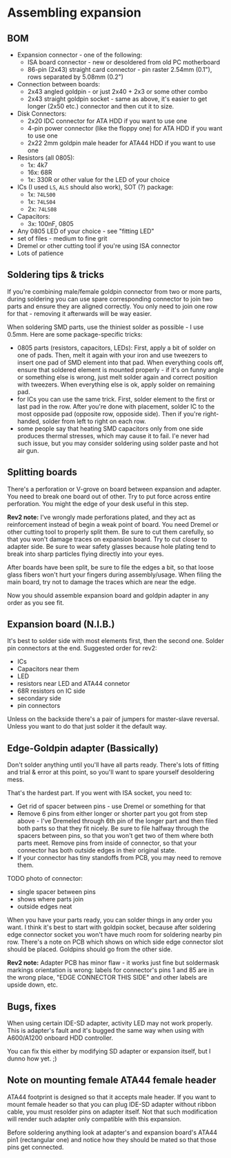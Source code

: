 # Assembling expansion

## BOM

- Expansion connector - one of the following:
  - ISA board connector - new or desoldered from old PC motherboard
  - 86-pin (2x43) straight card connector - pin raster 2.54mm (0.1"),
    rows separated by 5.08mm (0.2")
- Connection between boards:
  - 2x43 angled goldpin - or just 2x40 + 2x3 or some other combo
  - 2x43 straight goldpin socket - same as above, it's easier to get longer
    (2x50 etc.) connector and then cut it to size.
- Disk Connectors:
  - 2x20 IDC connector for ATA HDD if you want to use one
  - 4-pin power connector (like the floppy one) for ATA HDD if you want to
    use one
  - 2x22 2mm goldpin male header for ATA44 HDD if you want to use one
- Resistors (all 0805):
  - 1x: 4k7
  - 16x: 68R
  - 1x: 330R or other value for the LED of your choice
- ICs (I used `LS`, `ALS` should also work), SOT (?) package:
  - 1x: `74LS00`
  - 1x: `74LS04`
  - 2x: `74LS08`
- Capacitors:
  - 3x: 100nF, 0805
- Any 0805 LED of your choice - see "fitting LED"
- set of files - medium to fine grit
- Dremel or other cutting tool if you're using ISA connector
- Lots of patience

## Soldering tips & tricks

If you're combining male/female goldpin connector from two or more parts, during
soldering you can use spare corresponding connector to join two parts and ensure
they are aligned correctly. You only need to join one row for that - removing it
afterwards will be way easier.

When soldering SMD parts, use the thiniest solder as possible - I use 0.5mm.
Here are some package-specific tricks:

- 0805 parts (resistors, capacitors, LEDs): First, apply a bit of solder on one
  of pads. Then, melt it again with your iron and use tweezers to insert one pad
  of SMD element into that pad. When everything cools off, ensure that soldered
  element is mounted properly - if it's on funny angle or something else is
  wrong, just melt solder again and correct position with tweezers. When
  everything else is ok, apply solder on remaining pad.
- for ICs you can use the same trick. First, solder element to the first or last
  pad in the row. After you're done with placement, solder IC to the most
  opposide pad (opposite row, opposide side). Then if you're right-handed,
  solder from left to right on each row.
- some people say that heating SMD capacitors only from one side produces
  thermal stresses, which may cause it to fail. I'e never had such issue,
  but you may consider soldering using solder paste and hot air gun.

## Splitting boards

There's a perforation or V-grove on board between expansion and adapter.
You need to break one board out of other. Try to put force across entire
perforation. You might the edge of your desk useful in this step.

**Rev2 note:** I've wrongly made perforations plated, and they act as
reinforcement instead of begin a weak point of board. You need Dremel or other
cutting tool to properly split them. Be sure to cut them carefully, so that you
won't damage traces on expansion board. Try to cut closer to adapter side.
Be sure to wear safety glasses because hole plating tend to break into sharp
particles flying directly into your eyes.

After boards have been split, be sure to file the edges a bit, so that loose
glass fibers won't hurt your fingers during assembly/usage. When filing the main
board, try not to damage the traces which are near the edge.

Now you should assemble expansion board and goldpin adapter in any order
as you see fit.


## Expansion board (N.I.B.)

It's best to solder side with most elements first, then the second one. Solder
pin connectors at the end. Suggested order for rev2:

- ICs
- Capacitors near them
- LED
- resistors near LED and ATA44 connetor
- 68R resistors on IC side
- secondary side
- pin connectors

Unless on the backside there's a pair of jumpers for master-slave reversal.
Unless you want to do that just solder it the default way.

## Edge-Goldpin adapter (Bassically)

Don't solder anything until you'll have all parts ready. There's lots of fitting
and trial & error at this point, so you'll want to spare yourself desoldering
mess.

That's the hardest part. If you went with ISA socket, you need to:

- Get rid of spacer between pins - use Dremel or something for that
- Remove 6 pins from either longer or shorter part you got from step above -
  I've Dremeled through 6th pin of the longer part and then filed both parts
  so that they fit nicely. Be sure to file halfway through the spacers between
  pins, so that you won't get two of them where both parts meet. Remove pins
  from inside of connector, so that your connector has both outside edges
  in their original state.
- If your connector has tiny standoffs from PCB, you may need to remove them.

TODO photo of connector:

- single spacer between pins
- shows where parts join
- outside edges neat

When you have your parts ready, you can solder things in any order you want.
I think it's best to start with goldpin socket, because after soldering edge
connector socket you won't have much room for soldering nearby pin row.
There's a note on PCB which shows on which side edge connector slot should
be placed. Goldpins should go from the other side.

**Rev2 note:** Adapter PCB has minor flaw - it works just fine but soldermask
markings orientation is wrong: labels for connector's pins 1 and 85
are in the wrong place, "EDGE CONNECTOR THIS SIDE" and other labels are upside
down, etc.

## Bugs, fixes

When using certain IDE-SD adapter, activity LED may not work properly.
This is adapter's fault and it's bugged the same way when using with A600/A1200
onboard HDD controller.

You can fix this either by modifying SD adapter or expansion itself, but I dunno
how yet. ;)

## Note on mounting female ATA44 female header

ATA44 footprint is designed so that it accepts male header.
If you want to mount female header so that you can plug IDE-SD adapter without
ribbon cable, you must resolder pins on adapter itself. Not that such
modification will render such adapter only compatible with this expansion.

Before soldering anything look at adapter's and expansion board's ATA44 pin1
(rectangular one) and notice how they should be mated so that those pins get
connected.
